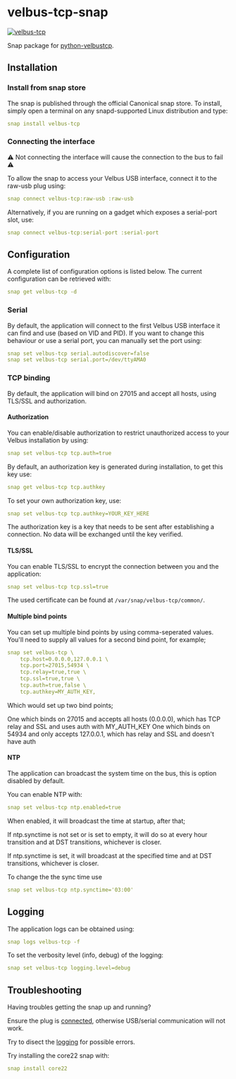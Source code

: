 # velbus-tcp-snap

[![velbus-tcp](https://snapcraft.io/velbus-tcp/badge.svg)](https://snapcraft.io/velbus-tcp)

Snap package for [python-velbustcp](https://github.com/velbus/python-velbustcp).

## Installation

### Install from snap store

The snap is published through the official Canonical snap store. To install, simply open a terminal on any snapd-supported Linux distribution and type:

```yaml
snap install velbus-tcp
```

### Connecting the interface

:warning: Not connecting the interface will cause the connection to the bus to fail :warning:

To allow the snap to access your Velbus USB interface, connect it to the raw-usb plug using:

```yaml
snap connect velbus-tcp:raw-usb :raw-usb
```

Alternatively, if you are running on a gadget which exposes a serial-port slot, use:

```yaml
snap connect velbus-tcp:serial-port :serial-port
```

## Configuration

A complete list of configuration options is listed below. The current configuration can be retrieved with:

```yaml
snap get velbus-tcp -d
```

### Serial

By default, the application will connect to the first Velbus USB interface it can find and use (based on VID and PID). If you want to change this behaviour or use a serial port, you can manually set the port using:

```yaml
snap set velbus-tcp serial.autodiscover=false  
snap set velbus-tcp serial.port=/dev/ttyAMA0
```

### TCP binding

By default, the application will bind on 27015 and accept all hosts, using TLS/SSL and authorization.

#### Authorization

You can enable/disable authorization to restrict unauthorized access to your Velbus installation by using:

```yaml
snap set velbus-tcp tcp.auth=true
```

By default, an authorization key is generated during installation, to get this key use:

```yaml
snap get velbus-tcp tcp.authkey
```

To set your own authorization key, use:

```yaml
snap set velbus-tcp tcp.authkey=YOUR_KEY_HERE
```

The authorization key is a key that needs to be sent after establishing a connection. No data will be exchanged until the key verified.

#### TLS/SSL

You can enable TLS/SSL to encrypt the connection between you and the application:

```yaml
snap set velbus-tcp tcp.ssl=true
```

The used certificate can be found at `/var/snap/velbus-tcp/common/`.

#### Multiple bind points

You can set up multiple bind points by using comma-seperated values. You'll need to supply all values for a second bind point, for example;

```yaml
snap set velbus-tcp \
    tcp.host=0.0.0.0,127.0.0.1 \
    tcp.port=27015,54934 \
    tcp.relay=true,true \
    tcp.ssl=true,true \
    tcp.auth=true,false \
    tcp.authkey=MY_AUTH_KEY,
```

Which would set up two bind points;

One which binds on 27015 and accepts all hosts (0.0.0.0), which has TCP relay and SSL and uses auth with MY_AUTH_KEY
One which binds on 54934 and only accepts 127.0.0.1, which has relay and SSL and doesn't have auth

#### NTP

The application can broadcast the system time on the bus, this is option disabled by default.

You can enable NTP with:

```yaml
snap set velbus-tcp ntp.enabled=true
```

When enabled, it will broadcast the time at startup, after that;

If ntp.synctime is not set or is set to empty, it will do so at every hour transition and at DST transitions, whichever is closer.

If ntp.synctime is set, it will broadcast at the specified time and at DST transitions, whichever is closer.

To change the the sync time use

```yaml
snap set velbus-tcp ntp.synctime='03:00'
```

## Logging

The application logs can be obtained using:

```yaml
snap logs velbus-tcp -f
```

To set the verbosity level (info, debug) of the logging:

```yaml
snap set velbus-tcp logging.level=debug
```

## Troubleshooting

Having troubles getting the snap up and running?

Ensure the plug is [connected](#Connecting-the-plugs), otherwise USB/serial communication will not work.

Try to disect the [logging](#Logging) for possible errors.

Try installing the core22 snap with:

```yaml
snap install core22
```